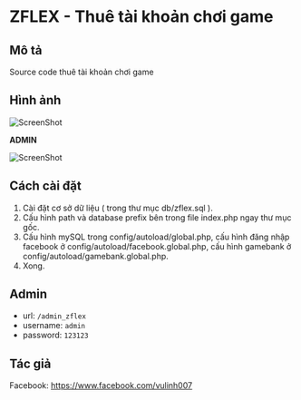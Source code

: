 ZFLEX - Thuê tài khoản chơi game
=======================

Mô tả
------------

Source code thuê tài khoản chơi game

Hình ảnh
------------



![ScreenShot](https://i.imgur.com/x7WoLKK.jpg)




**ADMIN**



![ScreenShot](https://i.imgur.com/ytkZWPU.png)


Cách cài đặt
------------

1. Cài đặt cơ sở dữ liệu ( trong thư mục db/zflex.sql ).
2. Cấu hình path và database prefix bên trong file index.php ngay thư mục gốc.
3. Cấu hình mySQL trong config/autoload/global.php, cấu hình đăng nhập facebook ở config/autoload/facebook.global.php, cấu hình gamebank ở config/autoload/gamebank.global.php.
4. Xong.  

Admin
------------
 - url: `/admin_zflex`
 - username: `admin`
 - password: `123123`
 
 Tác giả
 ------------
 Facebook: https://www.facebook.com/vulinh007
